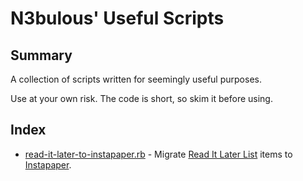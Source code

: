 # N3bulous' Useful Scripts #

## Summary ##

A collection of scripts written for seemingly useful purposes.

Use at your own risk.  The code is short, so skim it before using.

## Index ##

* [read-it-later-to-instapaper.rb](http://github.com/n3bulous/useful-scripts/tree/master/read-it-later-to-instapaper/) - Migrate [Read It Later List](http://readitlaterlist.com) items to [Instapaper](http://instapaper.com).